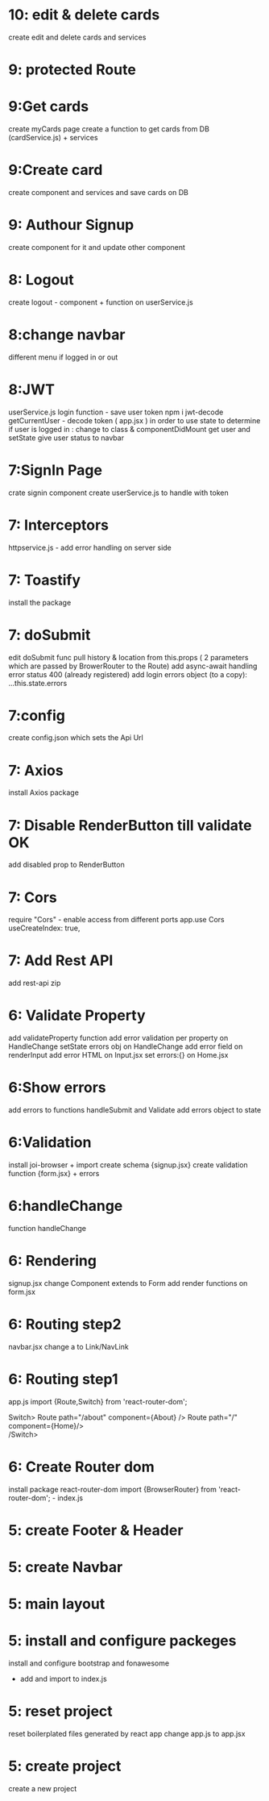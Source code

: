 # 10: edit & delete cards
create edit and delete cards and services

# 9: protected Route

# 9:Get cards
create myCards page
create a function to get cards from DB  (cardService.js) + services

# 9:Create card
create component and services and save cards on DB

# 9: Authour Signup
create component for it and update other component 

# 8: Logout
create logout  - component + function on userService.js  

# 8:change navbar
different menu if logged in or out

# 8:JWT
userService.js
login function - save user token
npm i jwt-decode
getCurrentUser - decode token
( app.jsx ) 
in order to use state to determine if user is logged in : change to class & componentDidMount get user and setState
give user status to navbar


# 7:SignIn Page
crate signin component
create userService.js to handle with token

# 7: Interceptors
httpservice.js - add error handling on server side

# 7: Toastify
install the package

# 7: doSubmit
edit doSubmit func
pull history & location from this.props ( 2 parameters which are passed by BrowerRouter to the Route)
add async-await
handling error status 400 (already registered)
add login errors object (to a copy): ...this.state.errors


# 7:config

create config.json which sets the Api Url

# 7: Axios

install Axios package

# 7: Disable RenderButton till validate OK
add disabled prop to RenderButton

# 7: Cors

require "Cors" - enable access from different ports
app.use Cors
useCreateIndex: true,

# 7: Add Rest API

add rest-api zip

# 6: Validate Property

add validateProperty function
add error validation per property on HandleChange
setState errors obj on HandleChange
add error field on renderInput
add error HTML on Input.jsx
set errors:{} on Home.jsx

# 6:Show errors

add errors to functions handleSubmit and Validate
add errors object to state

# 6:Validation

install joi-browser + import
create schema {signup.jsx}
create validation function {form.jsx} + errors

# 6:handleChange

function handleChange

# 6: Rendering

signup.jsx change Component extends to Form
add render functions on form.jsx

# 6: Routing step2

navbar.jsx
change a to Link/NavLink

# 6: Routing step1

app.js
import {Route,Switch} from 'react-router-dom';

Switch>
Route path="/about" component={About} />
Route path="/" component={Home}/>  
/Switch>

# 6: Create Router dom

install package react-router-dom
import {BrowserRouter} from 'react-router-dom'; - index.js

# 5: create Footer & Header

# 5: create Navbar

# 5: main layout

# 5: install and configure packeges

install and configure bootstrap and fonawesome

- add and import to index.js

# 5: reset project

reset boilerplated files generated by react app
change app.js to app.jsx

# 5: create project

create a new project
